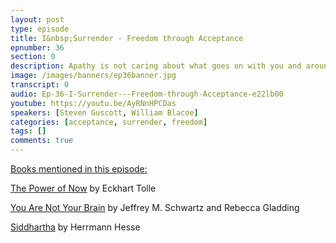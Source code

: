 ```yaml
---
layout: post
type: episode
title: I&nbsp;Surrender - Freedom through Acceptance
epnumber: 36
section: 0
description: Apathy is not caring about what goes on with you and around you. Acceptance, on the other hand, is deliberately allowing things within and around you to be the way they are. It is the absence of expectations and intellectual concepts. With this absence the subconscious, and nature in general, can flow freely, heal itself and you can be more passionate about your interests than before.
image: /images/banners/ep36banner.jpg
transcript: 0
audio: Ep-36-I-Surrender---Freedom-through-Acceptance-e22lb00
youtube: https://youtu.be/AyRNnHPCDas
speakers: [Steven Guscott, William Blacoe]
categories: [acceptance, surrender, freedom]
tags: []
comments: true
---
```

<u>Books mentioned in this episode:</u>

<a href="https://en.wikipedia.org/wiki/The_Power_of_Now">The Power of Now</a> by Eckhart Tolle

<a href="https://www.goodreads.com/book/show/9902541-you-are-not-your-brain">You Are Not Your Brain</a> by Jeffrey M. Schwartz and Rebecca Gladding

<a href="https://en.wikipedia.org/wiki/Siddhartha_(novel)">Siddhartha</a> by Herrmann Hesse